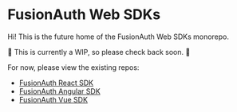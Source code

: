 # FusionAuth Web SDKs

Hi! This is the future home of the FusionAuth Web SDKs monorepo.

🚧 This is currently a WIP, so please check back soon. 🚧

For now, please view the existing repos:

* [FusionAuth React SDK](https://github.com/FusionAuth/fusionauth-react-sdk)
* [FusionAuth Angular SDK](https://github.com/FusionAuth/fusionauth-angular-sdk)
* [FusionAuth Vue SDK](https://github.com/FusionAuth/fusionauth-vue-sdk)
